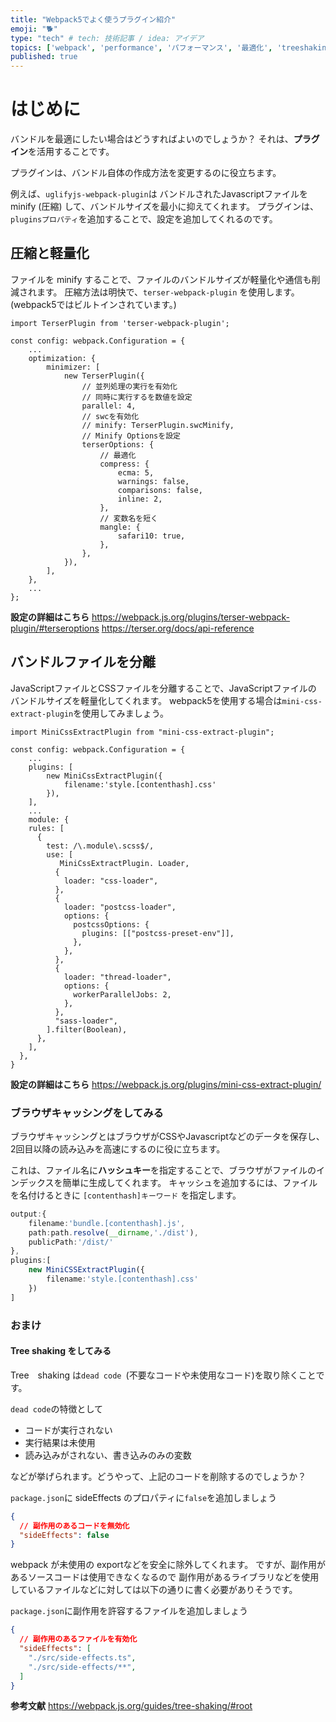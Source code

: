 ```yaml
---
title: "Webpack5でよく使うプラグイン紹介"
emoji: "🐕"
type: "tech" # tech: 技術記事 / idea: アイデア
topics: ['webpack', 'performance', 'パフォーマンス', '最適化', 'treeshaking']
published: true 
---
```


# はじめに
バンドルを最適にしたい場合はどうすればよいのでしょうか？
それは、**プラグイン**を活用することです。

プラグインは、バンドル自体の作成方法を変更するのに役立ちます。

例えば、`uglifyjs-webpack-plugin`は バンドルされたJavascriptファイルを minify (圧縮) して、バンドルサイズを最小に抑えてくれます。
プラグインは、`pluginsプロパティ`を追加することで、設定を追加してくれるのです。

## 圧縮と軽量化
ファイルを minify することで、ファイルのバンドルサイズが軽量化や通信も削減されます。
圧縮方法は明快で、`terser-webpack-plugin` を使用します。(webpack5ではビルトインされています。)

```typescript:example
import TerserPlugin from 'terser-webpack-plugin';

const config: webpack.Configuration = { 
    ...
    optimization: {
        minimizer: [
            new TerserPlugin({
                // 並列処理の実行を有効化
                // 同時に実行するを数値を設定
                parallel: 4,
                // swcを有効化
                // minify: TerserPlugin.swcMinify,
                // Minify Optionsを設定
                terserOptions: {
                    // 最適化
                    compress: {
                        ecma: 5,
                        warnings: false,
                        comparisons: false,
                        inline: 2,
                    },
                    // 変数名を短く
                    mangle: {
                        safari10: true,
                    },
                },
            }),
        ],
    },
    ...
};
```
**設定の詳細はこちら**
https://webpack.js.org/plugins/terser-webpack-plugin/#terseroptions
https://terser.org/docs/api-reference

## バンドルファイルを分離
JavaScriptファイルとCSSファイルを分離することで、JavaScriptファイルのバンドルサイズを軽量化してくれます。
webpack5を使用する場合は`mini-css-extract-plugin`を使用してみましょう。

```typescript:example
import MiniCssExtractPlugin from "mini-css-extract-plugin";

const config: webpack.Configuration = {
    ...
    plugins: [
        new MiniCssExtractPlugin({
            filename:'style.[contenthash].css'
        }),
    ],
    ...
    module: {
    rules: [
      {
        test: /\.module\.scss$/,
        use: [
           MiniCssExtractPlugin. Loader,
          {
            loader: "css-loader",
          },
          {
            loader: "postcss-loader",
            options: {
              postcssOptions: {
                plugins: [["postcss-preset-env"]],
              },
            },
          },
          {
            loader: "thread-loader",
            options: {
              workerParallelJobs: 2,
            },
          },
          "sass-loader",
        ].filter(Boolean),
      },
    ],
  },
}
```
**設定の詳細はこちら**
https://webpack.js.org/plugins/mini-css-extract-plugin/

### ブラウザキャッシングをしてみる
ブラウザキャッシングとはブラウザがCSSやJavascriptなどのデータを保存し、2回目以降の読み込みを高速にするのに役に立ちます。

これは、ファイル名に**ハッシュキー**を指定することで、ブラウザがファイルのインデックスを簡単に生成してくれます。
キャッシュを追加するには、ファイルを名付けるときに `[contenthash]キーワード` を指定します。

```typescript
output:{
    filename:'bundle.[contenthash].js',
    path:path.resolve(__dirname,'./dist'),
    publicPath:'/dist/'
},
plugins:[
    new MiniCSSExtractPlugin({
        filename:'style.[contenthash].css'
    })
]
```

### おまけ
#### Tree shaking をしてみる 
Tree　shaking は`dead code `(不要なコードや未使用なコード)を取り除くことです。

`dead code`の特徴として
- コードが実行されない
- 実行結果は未使用
- 読み込みがされない、書き込みのみの変数

などが挙げられます。どうやって、上記のコードを削除するのでしょうか？

`package.json`に sideEffects のプロパティに`false`を追加しましょう
```json
{
  // 副作用のあるコードを無効化
  "sideEffects": false
}
```
webpack が未使用の exportなどを安全に除外してくれます。
ですが、副作用があるソースコードは使用できなくなるので 副作用があるライブラリなどを使用しているファイルなどに対しては以下の通りに書く必要がありそうです。

`package.json`に副作用を許容するファイルを追加しましょう
```json
{
  // 副作用のあるファイルを有効化
  "sideEffects": [
    "./src/side-effects.ts",
    "./src/side-effects/**",
  ]
}

```
**参考文献**
https://webpack.js.org/guides/tree-shaking/#root